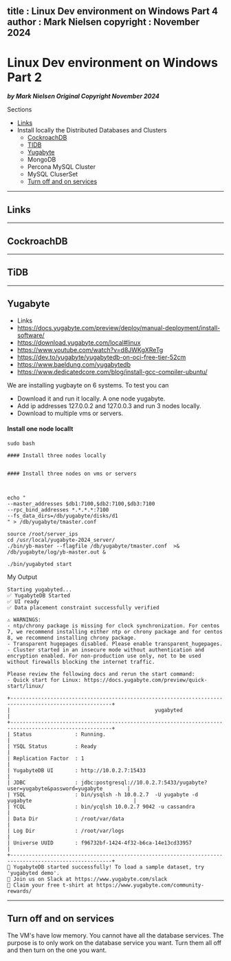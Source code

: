 
title : Linux Dev environment on Windows Part 4
author : Mark Nielsen
copyright : November 2024
---


Linux Dev environment on Windows Part 2
==============================

_**by Mark Nielsen
Original Copyright November 2024**_

Sections
* [Links](#links)
* Install locally the Distributed Databases and Clusters
  * [CockroachDB](#c)
  * [TIDB](#t)
  * [Yugabyte](#y)
  * MongoDB
  * Percona MySQL Cluster
  * MySQL CluserSet
  * [Turn off and on services](#turn)

* * *
<a name=links></a>Links
-----

* * *
<a name=c></a>CockroachDB
-----

* * *
<a name=t></a>TiDB
-----

* * *
<a name=y></a>Yugabyte
-----
* Links
* https://docs.yugabyte.com/preview/deploy/manual-deployment/install-software/
* https://download.yugabyte.com/local#linux
* https://www.youtube.com/watch?v=d8JWKgXReTg
* https://dev.to/yugabyte/yugabytedb-on-oci-free-tier-52cm
* https://www.baeldung.com/yugabytedb
* https://www.dedicatedcore.com/blog/install-gcc-compiler-ubuntu/


We are installing yugbayte on 6 systems. To test you can
* Download it and run it locally. A one node yugabyte.
* Add ip addresses 127.0.0.2 and 127.0.0.3 and run 3 nodes locally.
* Download to multiple vms or servers. 

#### Install one node locallt

```
sudo bash

#### Install three nodes locally


#### Install three nodes on vms or servers



echo "
--master_addresses $db1:7100,$db2:7100,$db3:7100 
--rpc_bind_addresses *.*.*.*:7100 
--fs_data_dirs=/db/yugabyte/disks/d1
" > /db/yugabyte/tmaster.conf

source /root/server_ips
cd /usr/local/yugabyte-2024_server/
./bin/yb-master --flagfile /db/yugabyte/tmaster.conf  >& /db/yugabyte/log/yb-master.out &

./bin/yugabyted start

```
My Output
```
Starting yugabyted...
✅ YugabyteDB Started
✅ UI ready
✅ Data placement constraint successfully verified

⚠ WARNINGS:
- ntp/chrony package is missing for clock synchronization. For centos 7, we recommend installing either ntp or chrony package and for centos 8, we recommend installing chrony package.
- Transparent hugepages disabled. Please enable transparent_hugepages.
- Cluster started in an insecure mode without authentication and encryption enabled. For non-production use only, not to be used without firewalls blocking the internet traffic.

Please review the following docs and rerun the start command:
- Quick start for Linux: https://docs.yugabyte.com/preview/quick-start/linux/

+-------------------------------------------------------------------------------------------------------+
|                                               yugabyted                                               |
+-------------------------------------------------------------------------------------------------------+
| Status              : Running.                                                                        |
| YSQL Status         : Ready                                                                           |
| Replication Factor  : 1                                                                               |
| YugabyteDB UI       : http://10.0.2.7:15433                                                           |
| JDBC                : jdbc:postgresql://10.0.2.7:5433/yugabyte?user=yugabyte&password=yugabyte        |
| YSQL                : bin/ysqlsh -h 10.0.2.7  -U yugabyte -d yugabyte                                 |
| YCQL                : bin/ycqlsh 10.0.2.7 9042 -u cassandra                                           |
| Data Dir            : /root/var/data                                                                  |
| Log Dir             : /root/var/logs                                                                  |
| Universe UUID       : f96732bf-1424-4f32-b6ca-14e13cd33957                                            |
+-------------------------------------------------------------------------------------------------------+
🚀 YugabyteDB started successfully! To load a sample dataset, try 'yugabyted demo'.
🎉 Join us on Slack at https://www.yugabyte.com/slack
👕 Claim your free t-shirt at https://www.yugabyte.com/community-rewards/
```

* * *
<a name=turn></a>Turn off and on services
-----
The VM's have low memory. You cannot have all the database services. The purpose is to only work on
the database service you want. Turn them all off and then turn on the one you want. 